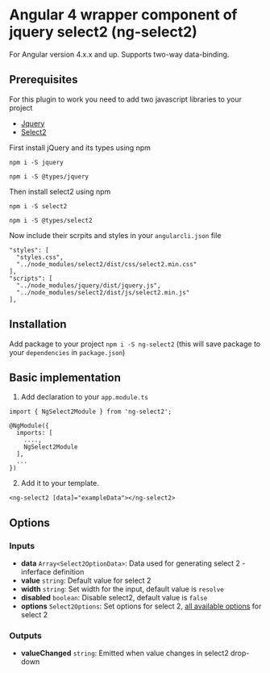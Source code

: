 # Angular 4 wrapper component of jquery select2 (ng-select2)

For Angular version 4.x.x and up. Supports two-way data-binding.

## Prerequisites

For this plugin to work you need to add two javascript libraries to your project
- [Jquery](https://jquery.com/download/)
- [Select2](https://select2.github.io/)

First install jQuery and its types using npm

`npm i -S jquery`

`npm i -S @types/jquery`

Then install select2 using npm

`npm i -S select2`

`npm i -S @types/select2`

Now include their scrpits and styles in your `angularcli.json` file
```
"styles": [
  "styles.css",
  "../node_modules/select2/dist/css/select2.min.css"
],
"scripts": [
  "../node_modules/jquery/dist/jquery.js",
  "../node_modules/select2/dist/js/select2.min.js"
],
```

## Installation

Add package to your project `npm i -S ng-select2` (this will save package to your `dependencies` in `package.json`)


## Basic implementation

1) Add declaration to your `app.module.ts`
```
import { NgSelect2Module } from 'ng-select2';

@NgModule({
  imports: [
    ....,
    NgSelect2Module
  ],
  ...
})
```

2) Add it to your template.

```
<ng-select2 [data]="exampleData"></ng-select2>
```


## Options

### Inputs
* **data** `Array<Select2OptionData>`: Data used for generating select 2 - inferface definition
* **value** `string`: Default value for select 2
* **width** `string`: Set width for the input, default value is `resolve`
* **disabled** `boolean`: Disable select2, default value is `false`
* **options** `Select2Options`: Set options for select 2, [all available options](https://github.com/DefinitelyTyped/DefinitelyTyped/blob/4869992bc079b88280b9ff91213528904109e8ae/select2/index.d.ts#L40) for select 2

### Outputs
* **valueChanged** `string`: Emitted when value changes in select2 drop-down